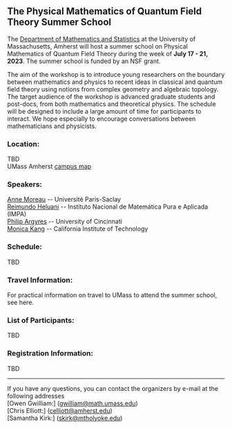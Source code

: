 ## The Physical Mathematics of Quantum Field Theory Summer School


The [Department of Mathematics and Statistics](https://www.math.umass.edu) at the University of Massachusetts, Amherst will host a summer school on Physical Mathematics of Quantum Field Theory during the week of **July 17 - 21, 2023**. The summer school is funded by an NSF grant.

The aim of the workshop is to introduce young researchers on the boundary between mathematics and physics to recent ideas in classical and quantum field theory using notions from complex geometry and algebraic topology. The target audience of the workshop is advanced graduate students and post-docs, from both mathematics and theoretical physics. The schedule will be designed to include a large amount of time for participants to interact. We hope especially to encourage conversations between mathematicians and physicists. 

### Location:<br /> 
TBD<br /> 
UMass Amherst [campus map](https://www.umass.edu/sites/default/files/2021-06/campus-map.pdf) 

### Speakers: <br /> 
[Anne Moreau](https://www.imo.universite-paris-saclay.fr/~anne.moreau/) -- Université Paris-Saclay <br /> 
[Reimundo Heluani](https://w3.impa.br/~heluani/) -- Instituto Nacional de Matemática Pura e Aplicada (IMPA) <br /> 
[Philip Argyres](https://homepages.uc.edu/~argyrepc/) -- University of Cincinnati <br /> 
[Monica Kang](https://www.its.caltech.edu/~monica/) -- California Institute of Technology  <br /> 

### Schedule:<br /> 
TBD

### Travel Information:<br /> 
For practical information on travel to UMass to attend the summer school, see here.

### List of Participants: <br /> 
TBD

### Registration Information:<br /> 
TBD

---

If you have any questions, you can contact the organizers by e-mail at the following addresses <br /> 
[Owen Gwilliam:] (gwilliam@math.umass.edu) <br /> 
[Chris Elliott:] (celliott@amherst.edu) <br /> 
[Samantha Kirk:] (skirk@mtholyoke.edu) <br /> 
